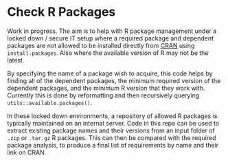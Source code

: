 # Check R Packages
Work in progress. The aim is to help with R package management under a locked down / secure IT setup where a required package and dependent packages are not allowed to be installed directly from [CRAN]("https://cran.r-project.org/") using `install.packages`. Also where the available version of R may not be the latest. 

By specifying the name of a package wish to acquire, this code helps by finding all of the dependent packages, the minimum required version of the dependent packages, and the minimum R version that they work with. Currently this is done by reformatting and then recursively querying `utils::available.packages()`.  

In these locked down environments, a repository of allowed R packages is typically maintained on an internal server. Code in this repo can be used to extract existing package names and their versions from an input folder of `.zip` or `.tar.gz` R packages. This can then be compared with the required package analysis, to produce a final list of requirements by name and their link on CRAN.
